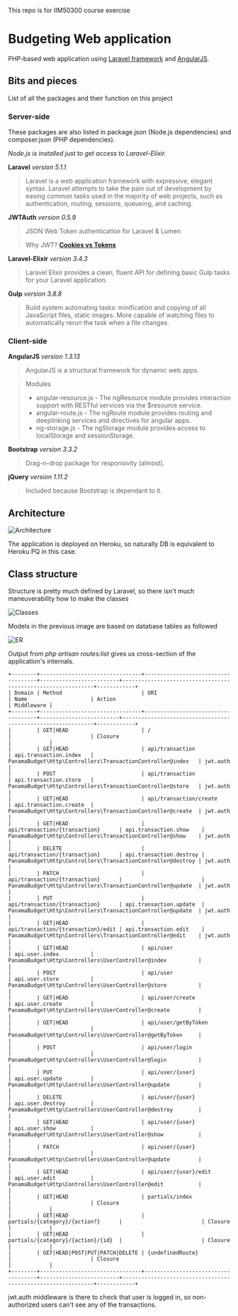 This repo is for IIM50300 course exercise
# Budgeting Web application

PHP-based web application using [Laravel framework](https://laravel.com/) and [AngularJS](https://angularjs.org/).

## Bits and pieces
List of all the packages and their function on this project
### Server-side
These packages are also listed in package.json (Node.js dependencies) and composer.json (PHP dependencies).

*Node.js is installed just to get access to Laravel-Elixir.*

**Laravel** *version 5.1.1*

> Laravel is a web application framework with expressive, elegant syntax. Laravel attempts to take the pain out of development by easing common tasks used in the majority of web projects, such as authentication, routing, sessions, queueing, and caching.

**JWTAuth** *version 0.5.9*

> JSON Web Token authentication for Laravel & Lumen 

>  Why JWT?
  [**Cookies vs Tokens**](https://auth0.com/blog/2014/01/07/angularjs-authentication-with-cookies-vs-token/)

**Laravel-Elixir** *version 3.4.3*

> Laravel Elixir provides a clean, fluent API for defining basic Gulp tasks for your Laravel application.

**Gulp** *version 3.8.8*

> Build system automating tasks: minification and copying of all JavaScript files, static images. More capable of watching files to automatically rerun the task when a file changes.

### Client-side

**AngularJS** *version 1.3.13*

> AngularJS is a structural framework for dynamic web apps.

> Modules
> * angular-resource.js - The ngResource module provides interaction support with RESTful services via the $resource service.
> * angular-route.js - The ngRoute module provides routing and deeplinking services and directives for angular apps.
> * ng-storage.js - The ngStorage module provides access to localStorage and sessionStorage.

**Bootstrap** *version 3.3.2*

> Drag-n-drop package for responsivity (almost).

**jQuery** *version 1.11.2*

> Included because Bootstrap is dependant to it.

## Architecture

![Architecture](http://i.imgur.com/1SminRU.png)

The application is deployed on Heroku, so naturally DB is equivalent to Heroku PQ in this case.

## Class structure

Structure is pretty much defined by Laravel, so there isn't much maneuverability how to make the classes

![Classes](http://i.imgur.com/72WAkSL.png)

Models in the previous image are based on database tables as followed

![ER](http://i.imgur.com/mA9dGGs.png)


Output from *php artisan routes:list* gives us cross-section of the application's internals.

    +--------+--------------------------------+------------------------------------+-------------------------+-------------------------------------------------------------+------------+
    | Domain | Method                         | URI                                | Name                    | Action                                                      | Middleware |
    +--------+--------------------------------+------------------------------------+-------------------------+-------------------------------------------------------------+------------+
    |        | GET|HEAD                       | /                                  |                         | Closure                                                     |            |
    |        | GET|HEAD                       | api/transaction                    | api.transaction.index   | PanamaBudget\Http\Controllers\TransactionController@index   | jwt.auth   |
    |        | POST                           | api/transaction                    | api.transaction.store   | PanamaBudget\Http\Controllers\TransactionController@store   | jwt.auth   |
    |        | GET|HEAD                       | api/transaction/create             | api.transaction.create  | PanamaBudget\Http\Controllers\TransactionController@create  | jwt.auth   |
    |        | GET|HEAD                       | api/transaction/{transaction}      | api.transaction.show    | PanamaBudget\Http\Controllers\TransactionController@show    | jwt.auth   |
    |        | DELETE                         | api/transaction/{transaction}      | api.transaction.destroy | PanamaBudget\Http\Controllers\TransactionController@destroy | jwt.auth   |
    |        | PATCH                          | api/transaction/{transaction}      |                         | PanamaBudget\Http\Controllers\TransactionController@update  | jwt.auth   |
    |        | PUT                            | api/transaction/{transaction}      | api.transaction.update  | PanamaBudget\Http\Controllers\TransactionController@update  | jwt.auth   |
    |        | GET|HEAD                       | api/transaction/{transaction}/edit | api.transaction.edit    | PanamaBudget\Http\Controllers\TransactionController@edit    | jwt.auth   |
    |        | GET|HEAD                       | api/user                           | api.user.index          | PanamaBudget\Http\Controllers\UserController@index          |            |
    |        | POST                           | api/user                           | api.user.store          | PanamaBudget\Http\Controllers\UserController@store          |            |
    |        | GET|HEAD                       | api/user/create                    | api.user.create         | PanamaBudget\Http\Controllers\UserController@create         |            |
    |        | GET|HEAD                       | api/user/getByToken                |                         | PanamaBudget\Http\Controllers\UserController@getByToken     |            |
    |        | POST                           | api/user/login                     |                         | PanamaBudget\Http\Controllers\UserController@login          |            |
    |        | PUT                            | api/user/{user}                    | api.user.update         | PanamaBudget\Http\Controllers\UserController@update         |            |
    |        | DELETE                         | api/user/{user}                    | api.user.destroy        | PanamaBudget\Http\Controllers\UserController@destroy        |            |
    |        | GET|HEAD                       | api/user/{user}                    | api.user.show           | PanamaBudget\Http\Controllers\UserController@show           |            |
    |        | PATCH                          | api/user/{user}                    |                         | PanamaBudget\Http\Controllers\UserController@update         |            |
    |        | GET|HEAD                       | api/user/{user}/edit               | api.user.edit           | PanamaBudget\Http\Controllers\UserController@edit           |            |
    |        | GET|HEAD                       | partials/index                     |                         | Closure                                                     |            |
    |        | GET|HEAD                       | partials/{category}/{action?}      |                         | Closure                                                     |            |
    |        | GET|HEAD                       | partials/{category}/{action}/{id}  |                         | Closure                                                     |            |
    |        | GET|HEAD|POST|PUT|PATCH|DELETE | {undefinedRoute}                   |                         | Closure                                                     |            |
    +--------+--------------------------------+------------------------------------+-------------------------+-------------------------------------------------------------+------------+

jwt.auth middleware is there to check that user is logged in, so non-authorized users can't see any of the transactions.
